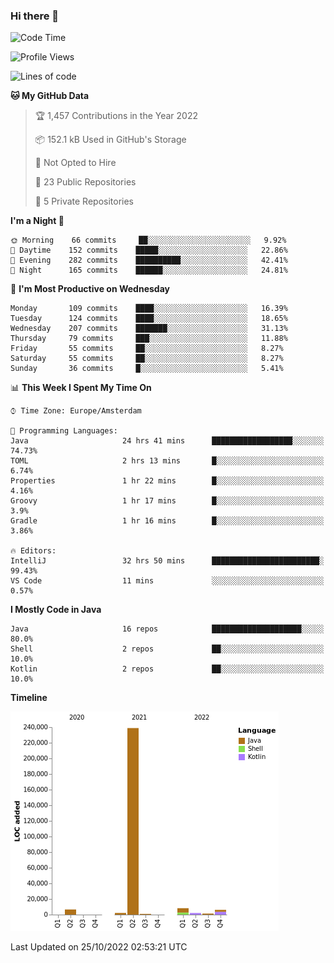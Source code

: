 ### Hi there 👋


<!--START_SECTION:waka-->
![Code Time](http://img.shields.io/badge/Code%20Time-2%2C559%20hrs%2040%20mins-blue)

![Profile Views](http://img.shields.io/badge/Profile%20Views-0-blue)

![Lines of code](https://img.shields.io/badge/From%20Hello%20World%20I%27ve%20Written-266%20Thousand%20lines%20of%20code-blue)

**🐱 My GitHub Data** 

> 🏆 1,457 Contributions in the Year 2022
 > 
> 📦 152.1 kB Used in GitHub's Storage 
 > 
> 🚫 Not Opted to Hire
 > 
> 📜 23 Public Repositories 
 > 
> 🔑 5 Private Repositories  
 > 
**I'm a Night 🦉** 

```text
🌞 Morning    66 commits     ██░░░░░░░░░░░░░░░░░░░░░░░   9.92% 
🌆 Daytime    152 commits    █████░░░░░░░░░░░░░░░░░░░░   22.86% 
🌃 Evening    282 commits    ██████████░░░░░░░░░░░░░░░   42.41% 
🌙 Night      165 commits    ██████░░░░░░░░░░░░░░░░░░░   24.81%

```
📅 **I'm Most Productive on Wednesday** 

```text
Monday       109 commits    ████░░░░░░░░░░░░░░░░░░░░░   16.39% 
Tuesday      124 commits    ████░░░░░░░░░░░░░░░░░░░░░   18.65% 
Wednesday    207 commits    ███████░░░░░░░░░░░░░░░░░░   31.13% 
Thursday     79 commits     ███░░░░░░░░░░░░░░░░░░░░░░   11.88% 
Friday       55 commits     ██░░░░░░░░░░░░░░░░░░░░░░░   8.27% 
Saturday     55 commits     ██░░░░░░░░░░░░░░░░░░░░░░░   8.27% 
Sunday       36 commits     █░░░░░░░░░░░░░░░░░░░░░░░░   5.41%

```


📊 **This Week I Spent My Time On** 

```text
⌚︎ Time Zone: Europe/Amsterdam

💬 Programming Languages: 
Java                     24 hrs 41 mins      ██████████████████░░░░░░░   74.73% 
TOML                     2 hrs 13 mins       █░░░░░░░░░░░░░░░░░░░░░░░░   6.74% 
Properties               1 hr 22 mins        █░░░░░░░░░░░░░░░░░░░░░░░░   4.16% 
Groovy                   1 hr 17 mins        █░░░░░░░░░░░░░░░░░░░░░░░░   3.9% 
Gradle                   1 hr 16 mins        █░░░░░░░░░░░░░░░░░░░░░░░░   3.86%

🔥 Editors: 
IntelliJ                 32 hrs 50 mins      ████████████████████████░   99.43% 
VS Code                  11 mins             ░░░░░░░░░░░░░░░░░░░░░░░░░   0.57%

```

**I Mostly Code in Java** 

```text
Java                     16 repos            ████████████████████░░░░░   80.0% 
Shell                    2 repos             ██░░░░░░░░░░░░░░░░░░░░░░░   10.0% 
Kotlin                   2 repos             ██░░░░░░░░░░░░░░░░░░░░░░░   10.0%

```


**Timeline**

![Chart not found](https://raw.githubusercontent.com/powercasgamer/powercasgamer/master/charts/bar_graph.png) 


 Last Updated on 25/10/2022 02:53:21 UTC
<!--END_SECTION:waka-->
